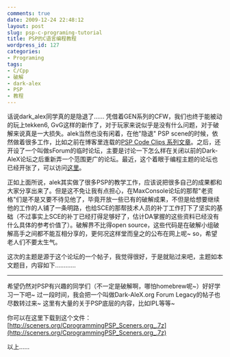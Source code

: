 ```yaml
---
comments: true
date: 2009-12-24 22:48:12
layout: post
slug: psp-c-programing-tutorial
title: PSP的C语言编程教程
wordpress_id: 127
categories:
- Programing
tags:
- C/Cpp
- 破解
- dark-alex
- PSP
- 教程
---
```


话说dark_alex同学真的是隐退了…… 凭借着GEN系列的CFW，我们也终于能被动的玩上tekken6, GvG这样的新作了，对于玩家来说似乎是没有什么问题，对于破解来说真是一大损失。alek当然也没有闲着，在他"隐退" PSP scene的时候，依然做着很多工作，比如之前在博客里连载的[PSP Code Clips 系列文章](http://arthraim.cn/post/2009/09/106.html)。之后，还开设了一个叫做sForum的临时论坛，主要是讨论一下怎么样在关闭以前的Dark-AleX论坛之后重新弄一个范围更广的论坛。最近，这个着眼于编程主题的论坛也已经开张了，可以访问[这里](http://sceners.org/forum/)。




正如上面所说，alek其实做了很多PSP的教学工作，应该说把很多自己的成果都和大家分享出来了。但是这不免让我有点担心，在MaxConsole论坛的那帮"老资格"们是不是又要不待见他了，毕竟开放一些已有的破解成果，不但是给想要继续他的工作的人铺了一条明路，也给SCE的那帮技术人员的补丁工作打下了坚实的基础（不过事实上SCE的补丁已经打得足够好了，估计DA掌握的这些资料已经没有什么具体的参考价值了）。破解界不比得open source，这些代码是在破解小组破解高手之间都不能互相分享的，更何况这样堂而皇之的公布在网上呢~ so，希望老人们不要太生气。




这次的主题是源于这个论坛的一个帖子，我觉得很好，于是就贴过来吧，主题如本文题目，内容如下…………










* * *




希望仍然对PSP有兴趣的同学们（不一定是破解啊，哪怕homebrew呢~）好好学习一下吧~ 过一段时间，我会把一个叫做Dark-AleX.org Forum Legacy的帖子也尽数转过来~ 这里有大量的关于PSP底层的内容，比如IPL等等~




你可以在这里下载到这个文件：[http://sceners.org/CprogrammingPSP_Sceners.org_.7z](http://sceners.org/CprogrammingPSP_Sceners.org_.7z)




以上……
